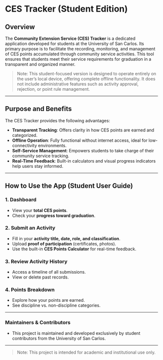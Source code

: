# CES Tracker (Student Edition)

## Overview

The **Community Extension Service (CES) Tracker** is a dedicated application developed for students 
at the University of San Carlos. Its primary purpose is to facilitate the recording, monitoring, and
management of CES points accumulated through community service activities. This tool ensures that 
students meet their service requirements for graduation in a transparent and organized manner.

> Note: This student-focused version is designed to operate entirely on the user’s local device, 
offering complete offline functionality. It does not include administrative features such as 
activity approval, rejection, or point rule management.

---

## Purpose and Benefits

The CES Tracker provides the following advantages:

- **Transparent Tracking**: Offers clarity in how CES points are earned and categorized.
- **Offline Operation**: Fully functional without internet access, ideal for low-connectivity environments.
- **Self-Service Management**: Empowers students to take charge of their community service tracking.
- **Real-Time Feedback**: Built-in calculators and visual progress indicators help users stay informed.

---

## How to Use the App (Student User Guide)

### 1. **Dashboard**
- View your **total CES points**.
- Check your **progress toward graduation**.

### 2. **Submit an Activity**
- Fill in your **activity title, date, role, and classification**.
- Upload **proof of participation** (certificates, photos).
- Use the built-in **CES Points Calculator** for real-time feedback.

### 3. **Review Activity History**
- Access a timeline of all submissions.
- View or delete past records.

### 4. **Points Breakdown**
- Explore how your points are earned.
- See discipline vs. non-discipline categories.

---

### Maintainers & Contributors
- This project is maintained and developed exclusively by student contributors from the 
University of San Carlos.

---

> Note: This project is intended for academic and institutional use only.
